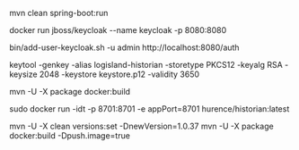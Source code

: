 mvn clean spring-boot:run

docker run jboss/keycloak --name keycloak -p 8080:8080

bin/add-user-keycloak.sh -u admin
http://localhost:8080/auth


 keytool -genkey -alias logisland-historian -storetype PKCS12 -keyalg RSA -keysize 2048  -keystore keystore.p12 -validity 3650
 
 
 
 
 
 mvn -U -X package docker:build

sudo docker run -idt -p 8701:8701 -e appPort=8701 hurence/historian:latest

mvn -U -X clean versions:set -DnewVersion=1.0.37
mvn -U -X package docker:build -Dpush.image=true
